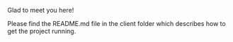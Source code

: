 Glad to meet you here!

Please find the README.md file in the client folder which describes how to get the project running.
